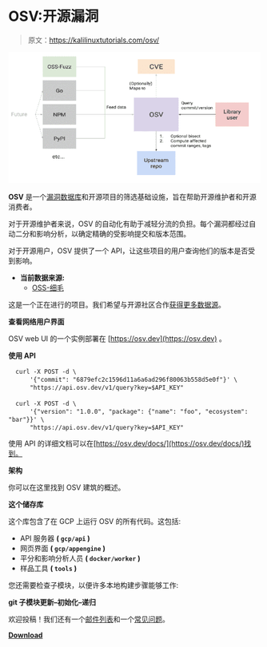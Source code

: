 # OSV:开源漏洞

> 原文：<https://kalilinuxtutorials.com/osv/>

[![OSV : Open Source Vulnerabilities](img//01a32114c6f8c1f50e61ca7b191e72a2.png "OSV : Open Source Vulnerabilities")](https://1.bp.blogspot.com/-Mk0xbhHQTVw/YDE-4j3iHFI/AAAAAAAAIaI/DsQUfBgtq3Q1v9lCKSPVx9TRls9iUYQEgCLcBGAsYHQ/s728/OSV%25281%2529.png)

**OSV** 是一个[漏洞数据库](https://osv.dev/list)和开源项目的筛选基础设施，旨在帮助开源维护者和开源消费者。

对于开源维护者来说，OSV 的自动化有助于减轻分流的负担。每个漏洞都经过自动二分和影响分析，以确定精确的受影响提交和版本范围。

对于开源用户，OSV 提供了一个 API，让这些项目的用户查询他们的版本是否受到影响。

*   **当前数据来源:**
    *   [OSS-细毛](https://github.com/google/oss-fuzz)

这是一个正在进行的项目。我们希望与开源社区合作[获得更多数据源](https://github.com/google/osv/issues/44)。

**查看网络用户界面**

OSV web UI 的一个实例部署在 [https://osv.dev](https://osv.dev) 。

**使用 API**

```
  curl -X POST -d \
      '{"commit": "6879efc2c1596d11a6a6ad296f80063b558d5e0f"}' \
      "https://api.osv.dev/v1/query?key=$API_KEY"

  curl -X POST -d \
      '{"version": "1.0.0", "package": {"name": "foo", "ecosystem": "bar"}}' \
      "https://api.osv.dev/v1/query?key=$API_KEY"
```

使用 API 的详细文档可以在[https://osv.dev/docs/](https://osv.dev/docs/)找到。

**架构**

你可以在这里找到 OSV 建筑的概述。

**这个储存库**

这个库包含了在 GCP 上运行 OSV 的所有代码。这包括:

*   API 服务器 **( `gcp/api` )**
*   网页界面 **( `gcp/appengine` )**
*   平分和影响分析人员 **( `docker/worker` )**
*   样品工具 **( `tools` )**

您还需要检查子模块，以便许多本地构建步骤能够工作:

**git 子模块更新–初始化–递归**

欢迎投稿！我们还有一个[邮件列表](https://groups.google.com/g/osv-discuss)和一个[常见问题](https://osv.dev/docs/#tag/faq)。

[**Download**](https://github.com/google/osv)
